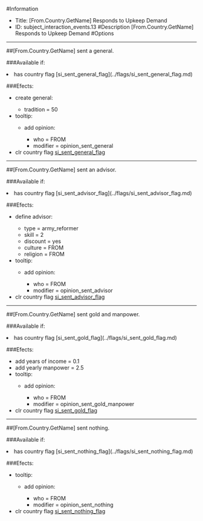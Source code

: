 #Information
 - Title: [From.Country.GetName] Responds to Upkeep Demand
 - ID: subject_interaction_events.13
#Description
[From.Country.GetName] Responds to Upkeep Demand
#Options

___
##[From.Country.GetName] sent a general.

###Available if:
<li>has country flag [si_sent_general_flag](../flags/si_sent_general_flag.md)</li>

###Efects:<ul><li>create general:</li><ul><li>tradition = 50</li></ul><li>tooltip:</li><ul><li>add opinion:</li><ul><li>who = FROM</li><li>modifier = opinion_sent_general</li></ul></ul><li>clr country flag [si_sent_general_flag](../flags/si_sent_general_flag.md)</li></ul>

___
##[From.Country.GetName] sent an advisor.

###Available if:
<li>has country flag [si_sent_advisor_flag](../flags/si_sent_advisor_flag.md)</li>

###Efects:<ul><li>define advisor:</li><ul><li>type = army_reformer</li><li>skill = 2</li><li>discount = yes</li><li>culture = FROM</li><li>religion = FROM</li></ul><li>tooltip:</li><ul><li>add opinion:</li><ul><li>who = FROM</li><li>modifier = opinion_sent_advisor</li></ul></ul><li>clr country flag [si_sent_advisor_flag](../flags/si_sent_advisor_flag.md)</li></ul>

___
##[From.Country.GetName] sent gold and manpower.

###Available if:
<li>has country flag [si_sent_gold_flag](../flags/si_sent_gold_flag.md)</li>

###Efects:<ul><li>add years of income = 0.1</li><li>add yearly manpower = 2.5</li><li>tooltip:</li><ul><li>add opinion:</li><ul><li>who = FROM</li><li>modifier = opinion_sent_gold_manpower</li></ul></ul><li>clr country flag [si_sent_gold_flag](../flags/si_sent_gold_flag.md)</li></ul>

___
##[From.Country.GetName] sent nothing.

###Available if:
<li>has country flag [si_sent_nothing_flag](../flags/si_sent_nothing_flag.md)</li>

###Efects:<ul><li>tooltip:</li><ul><li>add opinion:</li><ul><li>who = FROM</li><li>modifier = opinion_sent_nothing</li></ul></ul><li>clr country flag [si_sent_nothing_flag](../flags/si_sent_nothing_flag.md)</li></ul>
